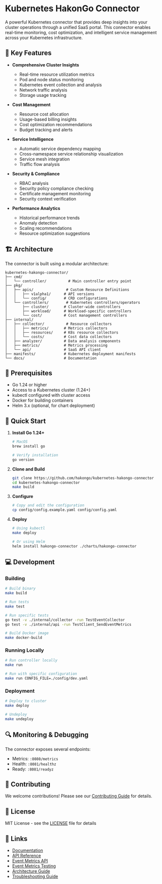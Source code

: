# Kubernetes HakonGo Connector

A powerful Kubernetes connector that provides deep insights into your cluster operations through a unified SaaS portal. This connector enables real-time monitoring, cost optimization, and intelligent service management across your Kubernetes infrastructure.

## 🚀 Key Features

- **Comprehensive Cluster Insights**
  - Real-time resource utilization metrics
  - Pod and node status monitoring
  - Kubernetes event collection and analysis
  - Network traffic analysis
  - Storage usage tracking

- **Cost Management**
  - Resource cost allocation
  - Usage-based billing insights
  - Cost optimization recommendations
  - Budget tracking and alerts

- **Service Intelligence**
  - Automatic service dependency mapping
  - Cross-namespace service relationship visualization
  - Service mesh integration
  - Traffic flow analysis

- **Security & Compliance**
  - RBAC analysis
  - Security policy compliance checking
  - Certificate management monitoring
  - Security context verification

- **Performance Analytics**
  - Historical performance trends
  - Anomaly detection
  - Scaling recommendations
  - Resource optimization suggestions

## 🏗️ Architecture

The connector is built using a modular architecture:

```
kubernetes-hakongo-connector/
├── cmd/
│   └── controller/          # Main controller entry point
├── pkg/
│   ├── apis/               # Custom Resource Definitions
│   │   ├── v1alpha1/      # API versions
│   │   └── config/        # CRD configurations
│   └── controllers/        # Kubernetes controllers/operators
│       ├── cluster/       # Cluster-wide controllers
│       ├── workload/      # Workload-specific controllers
│       └── cost/          # Cost management controllers
├── internal/
│   ├── collector/          # Resource collectors
│   │   ├── metrics/       # Metrics collectors
│   │   ├── resources/     # K8s resource collectors
│   │   └── costs/         # Cost data collectors
│   ├── analyzer/          # Data analysis components
│   ├── metrics/           # Metrics processing
│   └── api/               # SaaS API client
├── manifests/             # Kubernetes deployment manifests
└── docs/                  # Documentation
```

## 🔧 Prerequisites

- Go 1.24 or higher
- Access to a Kubernetes cluster (1.24+)
- kubectl configured with cluster access
- Docker for building containers
- Helm 3.x (optional, for chart deployment)

## 🚦 Quick Start

1. **Install Go 1.24+**
   ```bash
   # MacOS
   brew install go
   
   # Verify installation
   go version
   ```

2. **Clone and Build**
   ```bash
   git clone https://github.com/hakongo/kubernetes-hakongo-connector
   cd kubernetes-hakongo-connector
   make build
   ```

3. **Configure**
   ```bash
   # Copy and edit the configuration
   cp config/config.example.yaml config/config.yaml
   ```

4. **Deploy**
   ```bash
   # Using kubectl
   make deploy
   
   # Or using Helm
   helm install hakongo-connector ./charts/hakongo-connector
   ```

## 💻 Development

### Building

```bash
# Build binary
make build

# Run tests
make test

# Run specific tests
go test -v ./internal/collector -run TestEventCollector
go test -v ./internal/api -run TestClient_SendEventMetrics

# Build Docker image
make docker-build
```

### Running Locally

```bash
# Run controller locally
make run

# Run with specific configuration
make run CONFIG_FILE=./config/dev.yaml
```

### Deployment

```bash
# Deploy to cluster
make deploy

# Undeploy
make undeploy
```

## 🔍 Monitoring & Debugging

The connector exposes several endpoints:

- Metrics: `:8080/metrics`
- Health: `:8081/healthz`
- Ready: `:8081/readyz`

## 🤝 Contributing

We welcome contributions! Please see our [Contributing Guide](docs/CONTRIBUTING.md) for details.

## 📄 License

MIT License - see the [LICENSE](LICENSE) file for details

## 🔗 Links

- [Documentation](docs/README.md)
- [API Reference](docs/api/README.md)
- [Event Metrics API](docs/api/event_metrics.md)
- [Event Metrics Testing](docs/testing/event_metrics_testing.md)
- [Architecture Guide](docs/architecture.md)
- [Troubleshooting Guide](docs/troubleshooting.md)
